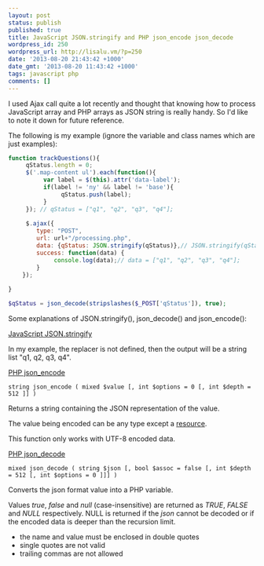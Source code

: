 ```yaml
---
layout: post
status: publish
published: true
title: JavaScript JSON.stringify and PHP json_encode json_decode
wordpress_id: 250
wordpress_url: http://lisalu.vm/?p=250
date: '2013-08-20 21:43:42 +1000'
date_gmt: '2013-08-20 11:43:42 +1000'
tags: javascript php
comments: []
---
```

I used Ajax call quite a lot recently and thought that knowing how to process JavaScript array and PHP arrays as JSON string is really handy.
So I'd like to note it down for future reference.

The following is my example (ignore the variable and class names which are just examples):

```javascript
function trackQuestions(){
     qStatus.length = 0;
     $('.map-content ul').each(function(){
          var label = $(this).attr('data-label');
          if(label != 'ny' && label != 'base'){
               qStatus.push(label);
          }
     }); // qStatus = ["q1", "q2", "q3", "q4"];
   
     $.ajax({
        type: "POST",
        url: url+"/processing.php",
        data: {qStatus: JSON.stringify(qStatus)},// JSON.stringify(qStatus) = '["q1", "q2", "q3", "q4"]'
        success: function(data) {
             console.log(data);// data = ["q1", "q2", "q3", "q4"];
        }
    });
     
}
```


```php
$qStatus = json_decode(stripslashes($_POST['qStatus']), true);
```

Some explanations of JSON.stringify(), json_decode() and json_encode():

[JavaScript JSON.stringify](http://msdn.microsoft.com/en-us/library/ie/cc836459(v=vs.94).aspx)

In my example, the replacer is not defined, then the output will be a string list "q1, q2, q3, q4".


[PHP json_encode](http://php.net/manual/en/function.json-encode.php)

`string json_encode ( mixed $value [, int $options = 0 [, int $depth = 512 ]] )`

Returns a string containing the JSON representation of the value.

The value being encoded can be any type except a [resource](http://www.php.net/manual/en/language.types.resource.php).

This function only works with UTF-8 encoded data.


[PHP json_decode](http://php.net/manual/en/function.json-decode.php)

`mixed json_decode ( string $json [, bool $assoc = false [, int $depth = 512 [, int $options = 0 ]]] )`

Converts the json format value into a PHP variable. 

Values *true*, *false* and *null* (case-insensitive) are returned as *TRUE*, *FALSE* and *NULL* respectively. 
NULL is returned if the *json* cannot be decoded or if the encoded data is deeper than the recursion limit.

- the name and value must be enclosed in double quotes
- single quotes are not valid
- trailing commas are not allowed
